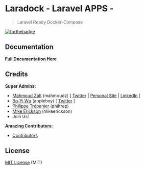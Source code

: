 # Laradock - Laravel APPS - <CloudLab>

> Laravel Ready Docker-Compose

[![forthebadge](http://forthebadge.com/images/badges/built-by-developers.svg)](http://zalt.me)


## Documentation

[**Full Documentation Here**](http://laradock.io)

## Credits

**Super Admins:**

- [Mahmoud Zalt](https://github.com/Mahmoudz) (mahmoudz)  [ [Twitter](https://twitter.com/Mahmoud_Zalt) | [Personal Site](http://zalt.me) | [LinkedIn](https://www.linkedin.com/in/mahmoudzalt) ]
- [Bo-Yi Wu](https://github.com/appleboy) (appleboy) [ [Twitter](https://twitter.com/appleboy) ]
- [Philippe Trépanier](https://github.com/philtrep) (philtrep)
- [Mike Erickson](https://github.com/mikeerickson) (mikeerickson)
- Join Us!

**Amazing Contributors:**

- [Contributors](https://github.com/laradock/laradock/graphs/contributors)

## License

[MIT License](https://github.com/laradock/laradock/blob/master/LICENSE) (MIT)
